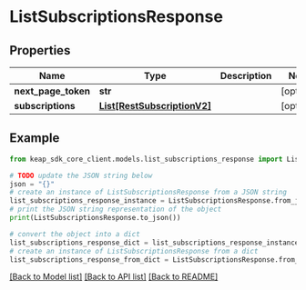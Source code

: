 # ListSubscriptionsResponse


## Properties

Name | Type | Description | Notes
------------ | ------------- | ------------- | -------------
**next_page_token** | **str** |  | [optional] 
**subscriptions** | [**List[RestSubscriptionV2]**](RestSubscriptionV2.md) |  | [optional] 

## Example

```python
from keap_sdk_core_client.models.list_subscriptions_response import ListSubscriptionsResponse

# TODO update the JSON string below
json = "{}"
# create an instance of ListSubscriptionsResponse from a JSON string
list_subscriptions_response_instance = ListSubscriptionsResponse.from_json(json)
# print the JSON string representation of the object
print(ListSubscriptionsResponse.to_json())

# convert the object into a dict
list_subscriptions_response_dict = list_subscriptions_response_instance.to_dict()
# create an instance of ListSubscriptionsResponse from a dict
list_subscriptions_response_from_dict = ListSubscriptionsResponse.from_dict(list_subscriptions_response_dict)
```
[[Back to Model list]](../README.md#documentation-for-models) [[Back to API list]](../README.md#documentation-for-api-endpoints) [[Back to README]](../README.md)



